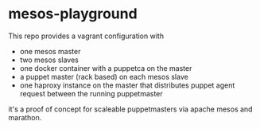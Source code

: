 # mesos-playground

This repo provides a vagrant configuration with

- one mesos master
- two mesos slaves
- one docker container with a puppetca on the master
- a puppet master (rack based) on each mesos slave
- one haproxy instance on the master that distributes puppet agent request between the running puppetmaster

it's a proof of concept for scaleable puppetmasters via apache mesos and marathon.
